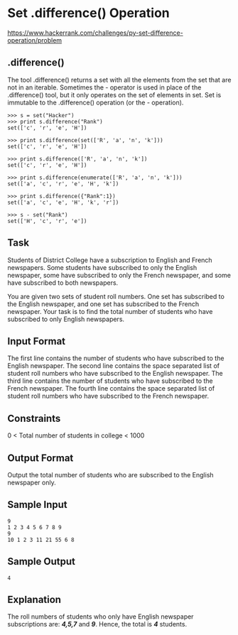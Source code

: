 # Set .difference() Operation

https://www.hackerrank.com/challenges/py-set-difference-operation/problem

## .difference()

The tool .difference() returns a set with all the elements from the set that are not in an iterable.
Sometimes the - operator is used in place of the .difference() tool, but it only operates on the set of elements in set.
Set is immutable to the .difference() operation (or the - operation).

    >>> s = set("Hacker")
    >>> print s.difference("Rank")
    set(['c', 'r', 'e', 'H'])

    >>> print s.difference(set(['R', 'a', 'n', 'k']))
    set(['c', 'r', 'e', 'H'])

    >>> print s.difference(['R', 'a', 'n', 'k'])
    set(['c', 'r', 'e', 'H'])

    >>> print s.difference(enumerate(['R', 'a', 'n', 'k']))
    set(['a', 'c', 'r', 'e', 'H', 'k'])

    >>> print s.difference({"Rank":1})
    set(['a', 'c', 'e', 'H', 'k', 'r'])

    >>> s - set("Rank")
    set(['H', 'c', 'r', 'e'])

## Task

Students of District College have a subscription to English and French newspapers. Some students have subscribed to only the English newspaper, some have subscribed to only the French newspaper, and some have subscribed to both newspapers.

You are given two sets of student roll numbers. One set has subscribed to the English newspaper, and one set has subscribed to the French newspaper. Your task is to find the total number of students who have subscribed to only English newspapers.

## Input Format

The first line contains the number of students who have subscribed to the English newspaper.
The second line contains the space separated list of student roll numbers who have subscribed to the English newspaper.
The third line contains the number of students who have subscribed to the French newspaper.
The fourth line contains the space separated list of student roll numbers who have subscribed to the French newspaper.

## Constraints

0 < Total number of students in college < 1000

## Output Format

Output the total number of students who are subscribed to the English newspaper only.

## Sample Input

    9
    1 2 3 4 5 6 7 8 9
    9
    10 1 2 3 11 21 55 6 8

## Sample Output

    4

## Explanation

The roll numbers of students who only have English newspaper subscriptions are:
***4,5,7*** and ***9***.
Hence, the total is ***4*** students.
